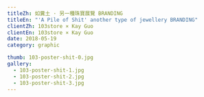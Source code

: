 ```yaml
---
titleZh: 如糞土 · 另一種珠寶展覽 BRANDING
titleEn: "'A Pile of Shit' another type of jewellery BRANDING"
clientZh: 103store × Kay Guo
clientEn: 103store × Kay Guo
date: 2018-05-19
category: graphic

thumb: 103-poster-shit-0.jpg
gallery:
  - 103-poster-shit-1.jpg
  - 103-poster-shit-2.jpg
  - 103-poster-shit-3.jpg
---
```

